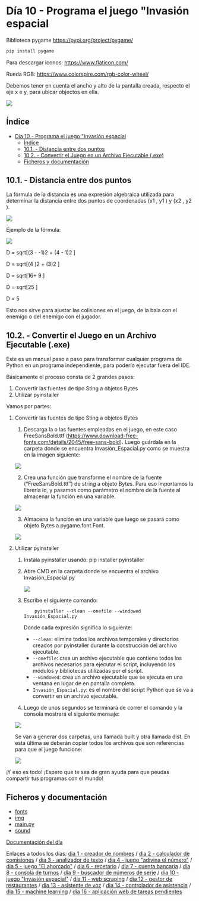 # Día 10 - Programa el juego "Invasión espacial

Biblioteca pygame https://pypi.org/project/pygame/ 
```python
pip install pygame
```

Para descargar iconos: https://www.flaticon.com/

Rueda RGB: https://www.colorspire.com/rgb-color-wheel/

Debemos tener en cuenta el ancho y alto de la pantalla creada, respecto el eje x e y,  para ubicar objectos en ella.

![](../img/dia10_01.png)

## Índice
- [Día 10 - Programa el juego "Invasión espacial](#día-10---programa-el-juego-invasión-espacial)
  - [Índice](#índice)
  - [10.1. - Distancia entre dos puntos](#101---distancia-entre-dos-puntos)
  - [10.2. - Convertir el Juego en un Archivo Ejecutable (.exe)](#102---convertir-el-juego-en-un-archivo-ejecutable-exe)
  - [Ficheros y documentación](#ficheros-y-documentación)

## 10.1. - Distancia entre dos puntos

La fórmula de la distancia es una expresión algebraica utilizada para determinar la distancia entre dos puntos de coordenadas (x1 , y1 ) y (x2 , y2 ).

![](../img/dia10_02.png)

Ejemplo de la fórmula:

![](../img/dia10_03.png)

D = sqrt[(3 - -1)2 + (4 - 1)2 ]

D = sqrt[(4 )2 + (3)2 ]

D = sqrt[16+ 9 ]

D = sqrt[25 ]

D = 5

Esto nos sirve para ajustar las colisiones en el juego, de la bala con el enemigo o del enemigo con el jugador.

## 10.2. - Convertir el Juego en un Archivo Ejecutable (.exe)

Este es un manual paso a paso para transformar cualquier programa de Python en un programa independiente, para poderlo ejecutar fuera del IDE.

Básicamente el proceso consta de 2 grandes pasos:
1. Convertir las fuentes de tipo Sting a objetos Bytes
2. Utilizar pyinstaller

Vamos por partes:
1. Convertir las fuentes de tipo Sting a objetos Bytes
    1. Descarga la o las fuentes empleadas en el juego, en este caso FreeSansBold.ttf (https://www.download-free-fonts.com/details/2045/free-sans-bold). Luego guárdala en la carpeta donde se encuentra Invasión_Espacial.py como se muestra en la imagen siguiente:

      ![](../img/dia10_04.png)

    2. Crea una función que transforme el nombre de la fuente (“FreeSansBold.ttf”) de string a objeto Bytes. Para eso importamos la librería io, y pasamos como parámetro el nombre de la fuente al almacenar la función en una variable.

      ![](../img/dia10_05.png)

    3. Almacena la función en una variable que luego se pasará como objeto Bytes a pygame.font.Font.

      ![](../img/dia10_06.png)

2. Utilizar pyinstaller
   1. Instala pyinstaller usando:
pip installer pyinstaller
   2. Abre CMD en la carpeta donde se encuentra el archivo Invasión_Espacial.py

      ![](../img/dia10_07.png)

   3. Escribe el siguiente comando:	
      ```shell
		  pyinstaller --clean --onefile --windowed Invasión_Espacial.py
      ```

      Donde cada expresión significa lo siguiente:

      - `--clean`: elimina todos los archivos temporales y directorios creados por pyinstaller durante la construcción del archivo ejecutable.
      - `--onefile`: crea un archivo ejecutable que contiene todos los archivos necesarios para ejecutar el script, incluyendo los módulos y bibliotecas utilizadas por el script.
      - `--windowed`: crea un archivo ejecutable que se ejecuta en una ventana en lugar de en pantalla completa.
      - `Invasión_Espacial.py`: es el nombre del script Python que se va a convertir en un archivo ejecutable.

    4.  Luego de unos segundos se terminará de correr el comando y la consola mostrará el siguiente mensaje:

      ![](../img/dia10_08.png)

      Se van a generar dos carpetas, una llamada built y otra llamada dist. En esta última se deberán copiar todos los archivos que son referencias para que el juego funcione:

      ![](../img/dia10_09.png)

¡Y eso es todo! ¡Espero que te sea de gran ayuda para que peudas compartir tus programas con el mundo!

## Ficheros y documentación

- [fonts](fonts)
- [img](img)
- [main.py](main.py)
- [sound](sound)

[Documentación del día](../doc_curso/10_invasion_espacial/)

Enlaces a todos los días: [dia 1 - creador de nombres](../dia_01/README.md) / [dia 2 - calculador de comisiones](../dia_02/README.md) / [dia 3 - analizador de texto](../dia_03/README.md) / [dia 4 - juego "adivina el número"](../dia_04/README.md) / [dia 5 - juego "El ahorcado"](../dia_05/README.md) / [dia 6 - recetario](../dia_06/README.md) / [dia 7 - cuenta bancaria](../dia_07/README.md) / [dia 8 - consola de turnos](../dia_08/README.md) / [dia 9 - buscador de números de serie](../dia_09/README.md) / [dia 10 - juego "Invasión espacial"](../dia_10/README.md) / [dia 11 - web scraping](../dia_11/README.md) / [dia 12 - gestor de restaurantes](../dia_12/README.md) / [dia 13 - asistente de voz](../dia_13/README.md) / [dia 14 - controlador de asistencia](../dia_14/README.md) / [dia 15 - machine learning](../dia_15/README.md) / [dia 16 - aplicación web de tareas pendientes](../dia_16/README.md)